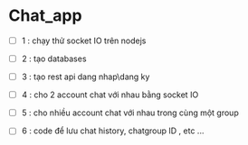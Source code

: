 # Chat_app
- [ ] 1 : chạy thử socket IO trên nodejs <br>
- [ ] 2 : tạo databases<br>
- [ ] 3 : tạo rest api dang nhap\dang ky<br>
- [ ] 4 : cho 2 account chat với nhau bằng socket IO<br>
- [ ] 5 : cho nhiều account chat với nhau trong cùng một group<br>
- [ ] 6 : code để lưu chat history, chatgroup ID , etc ...
 
